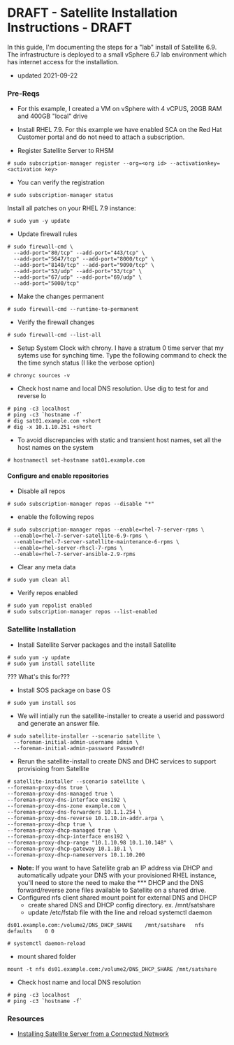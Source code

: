 # DRAFT - Satellite Installation Instructions - DRAFT

In this guide, I'm documenting the steps for a "lab" install of Satellite 6.9.  The infrastructure is deployed to a small vSphere 6.7 lab environment which has internet access for the installation.

- updated 2021-09-22

### Pre-Reqs

- For this example, I created a VM on vSphere with 4 vCPUS, 20GB RAM and 400GB "local" drive

- Install RHEL 7.9.  For this example we have enabled SCA on the Red Hat Customer portal and do not need to attach a subscription.

- Register Satellite Server to RHSM
```
# sudo subscription-manager register --org=<org id> --activationkey=<activation key>
```
- You can verify the registration
```
# sudo subscription-manager status
```       
  Install all patches on your RHEL 7.9 instance:
```
# sudo yum -y update
```
 

- Update firewall rules
```
# sudo firewall-cmd \
  --add-port="80/tcp" --add-port="443/tcp" \
  --add-port="5647/tcp" --add-port="8000/tcp" \
  --add-port="8140/tcp" --add-port="9090/tcp" \
  --add-port="53/udp" --add-port="53/tcp" \
  --add-port="67/udp" --add-port="69/udp" \
  --add-port="5000/tcp"
```

- Make the changes permanent
```
# sudo firewall-cmd --runtime-to-permanent
```

- Verify the firewall changes
```
# sudo firewall-cmd --list-all
```
- Setup System Clock with chrony.  I have a stratum 0 time server that my sytems use for synching time.  Type the following command to check the the time synch status (I like the verbose option)
```
# chronyc sources -v
```
- Check host name and local DNS resolution.  Use dig to test for and reverse lo
```
# ping -c3 localhost
# ping -c3 `hostname -f`
# dig sat01.example.com +short
# dig -x 10.1.10.251 +short
```    
- To avoid discrepancies with static and transient host names, set all the host names on the system 
```
# hostnamectl set-hostname sat01.example.com
```
#### Configure and enable repositories

- Disable all repos
```    
# sudo subscription-manager repos --disable "*"
```       
- enable the following repos
```    
# sudo subscription-manager repos --enable=rhel-7-server-rpms \
  --enable=rhel-7-server-satellite-6.9-rpms \
  --enable=rhel-7-server-satellite-maintenance-6-rpms \
  --enable=rhel-server-rhscl-7-rpms \
  --enable=rhel-7-server-ansible-2.9-rpms
```
- Clear any meta data
```    
# sudo yum clean all
```          
- Verify repos enabled
```    
# sudo yum repolist enabled
# sudo subscription-manager repos --list-enabled
```          

### Satellite Installation
- Install Satellite Server packages and the install Satellite
```
# sudo yum -y update       
# sudo yum install satellite
```
??? What's this for???
- Install SOS package on base OS
```
# sudo yum install sos
```

- We will intially run the satellite-installer to create a userid and password and generate an answer file.  
```
# sudo satellite-installer --scenario satellite \
  --foreman-initial-admin-username admin \
  --foreman-initial-admin-password Passw0rd!
```




- Rerun the satellite-install to create DNS and DHC services to support provisioing from Satellite
```
# satellite-installer --scenario satellite \
--foreman-proxy-dns true \
--foreman-proxy-dns-managed true \
--foreman-proxy-dns-interface ens192 \
--foreman-proxy-dns-zone example.com \
--foreman-proxy-dns-forwarders 10.1.1.254 \
--foreman-proxy-dns-reverse 10.1.10.in-addr.arpa \
--foreman-proxy-dhcp true \
--foreman-proxy-dhcp-managed true \
--foreman-proxy-dhcp-interface ens192 \
--foreman-proxy-dhcp-range "10.1.10.98 10.1.10.148" \
--foreman-proxy-dhcp-gateway 10.1.10.1 \
--foreman-proxy-dhcp-nameservers 10.1.10.200 
```

- **Note:** If you want to have Satellite grab an IP address via DHCP and automatically udpate your DNS with your provisioned RHEL instance, you'll need to store the need to make the *** DHCP and the DNS forward/reverse zone files available to Satellite on a shared drive. 
- Configured nfs client shared mount point for external DNS and DHCP
  - create shared DNS and DHCP config directory.  ex. /mnt/satshare
  - update /etc/fstab file with the line and reload systemctl daemon
```      
ds01.example.com:/volume2/DNS_DHCP_SHARE	/mnt/satshare	nfs	defaults	0 0

# systemctl daemon-reload
```        
  - mount shared folder
```
mount -t nfs ds01.example.com:/volume2/DNS_DHCP_SHARE /mnt/satshare
```        
- Check host name and local DNS resolution
```
# ping -c3 localhost
# ping -c3 `hostname -f`
```        
       


### Resources
- [Installing Satellite Server from a Connected Network](https://access.redhat.com/documentation/en-us/red_hat_satellite/6.9/html/installing_satellite_server_from_a_connected_network/index)
